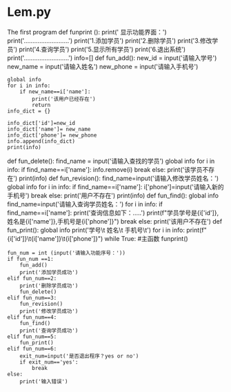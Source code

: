 # Lem.py
The  first  program
def funprint ():
    print('        显示功能界面：')
    print('..........................')
    print('1.添加学员')
    print('2.删除学员')
    print('3.修改学员')
    print('4.查询学员')
    print('5.显示所有学员')
    print('6.退出系统')
    print('..........................')
info=[]
def fun_add():
    new_id = input('请输入学号')
    new_name = input('请输入姓名')
    new_phone = input('请输入手机号')

    global info
    for i in info:
        if new_name==i['name']:
            print('该用户已经存在')
            return
    info_dict = {}

    info_dict['id']=new_id
    info_dict['name']= new_name
    info_dict['phone']= new_phone
    info.append(info_dict)
    print(info)

def fun_delete():
    find_name = input('请输入查找的学员')
    global info
    for i in info:
        if find_name==i['name']:
            info.remove(i)
            break
    else:
        print('该学员不存在')
    print(info)
def fun_revision():
    find_name=input('请输入修改学员姓名：')
    global  info
    for i in info:
        if find_name==i['name']:
            i['phone']=input('请输入新的手机号')
            break
    else:
        print('用户不存在')
    print(info)
def fun_find():
    global info
    find_name=input('请输入查询学员姓名：')
    for i in info:
        if find_name==i['name']:
            print('查询信息如下：.....')
            print(f"学员学号是{i['id']},姓名是{i['name']},手机号是{i['phone']}")
            break
    else:
        print('该用户不存在')
def fun_print():
    global info
    print('学号\t  姓名\t  手机号\t')
    for i in info:
        print(f"{i['id']}\t{i['name']}\t{i['phone']}")
while True:        #主函数
    funprint()

    fun_num = int (input('请输入功能序号：'))
    if fun_num ==1:
        fun_add()
        print('添加学员成功')
    elif fun_num==2:
        print('删除学员成功')
        fun_delete()
    elif fun_num==3:
        fun_revision()
        print('修改学员成功')
    elif fun_num==4:
        fun_find()
        print('查询学员成功')
    elif fun_num==5:
        fun_print()
    elif fun_num==6:
        exit_num=input('是否退出程序？yes or no')
        if exit_num=='yes':
            break
    else:
        print('输入错误')
